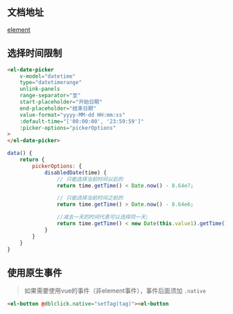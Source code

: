 ## 文档地址

[element](https://element.eleme.io/#/zh-CN/component/layout)

## 选择时间限制

```html
<el-date-picker
    v-model="datetime"
    type="datetimerange"
    unlink-panels
    range-separator="至"
    start-placeholder="开始日期"
    end-placeholder="结束日期"
    value-format="yyyy-MM-dd HH:mm:ss"
    :default-time="['00:00:00', '23:59:59']"
    :picker-options="pickerOptions"
>
</el-date-picker>
```

```javascript
data() {
    return {
        pickerOptions: {
            disabledDate(time) {
                // 只能选择当前时间以后的
                return time.getTime() < Date.now() - 8.64e7;

                // 只能选择当前时间之前的
                return time.getTime() > Date.now() - 8.64e6;

                //减去一天的时间代表可以选择同一天;
                return time.getTime() < new Date(this.value1).getTime()- 1*24*60*60*1000;
            }
        }
    }
}
```

## 使用原生事件

> 如果需要使用vue的事件（非element事件），事件后面须加 `.native`

```html
<el-button @dblclick.native="setTag(tag)"><el-button
```
